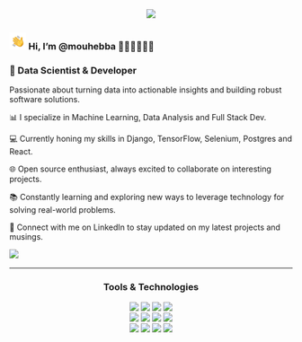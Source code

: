 <div align="center">
 <img height="400px" src="https://miro.medium.com/max/1360/0*7Q3yvSIv_t0ioJ-Z.gif"/>
</div>

### <img src="https://raw.githubusercontent.com/AVS1508/AVS1508/master/assets/Hand%20Wave.gif" width="30px"> Hi, I’m @mouhebba 👨🏻‍💻👨🏻‍💻
### 🚀 Data Scientist & Developer
Passionate about turning data into actionable insights and building robust software solutions.

📊 I specialize in Machine Learning, Data Analysis and Full Stack Dev.

💻 Currently honing my skills in Django, TensorFlow, Selenium, Postgres and React.

🌐 Open source enthusiast, always excited to collaborate on interesting projects.

📚 Constantly learning and exploring new ways to leverage technology for solving real-world problems.

🔗 Connect with me on LinkedIn to stay updated on my latest projects and musings.

[![](https://img.shields.io/badge/linkedin-%230077B5.svg?&style=for-the-badge&logo=linkedin&logoColor=white)](https://www.linkedin.com/in/mouhebba/)
<hr>

### <div align="center">Tools & Technologies</div>
<div align="center">
 <img src="https://img.icons8.com/?size=64&id=13441&format=png"/>
 <img src="https://img.icons8.com/?size=64&id=fO5yVwARGUEB&format=png"/>
 <img src="https://img.icons8.com/?size=64&id=n3QRpDA7KZ7P&format=png"/>
 <img src="https://img.icons8.com/?size=64&id=jH4BpkMnRrU5&format=png"/>
</div>
<div align="center">
 <img src="https://img.icons8.com/?size=64&id=mUBILbYvUMq8&format=png"/>
 <img src="https://img.icons8.com/?size=64&id=122637&format=png"/>
 <img src="https://img.icons8.com/?size=64&id=eEcVfg97Tj3J&format=png"/>
 <img src="https://img.icons8.com/?size=64&id=1BC75jFEBED6&format=png"/>
</div>
<div align="center">
 <img src="https://img.icons8.com/?size=64&id=11572&format=png"/>
 <img src="https://img.icons8.com/?size=64&id=36681&format=png"/>
 <img src="https://img.icons8.com/?size=64&id=74402&format=png"/>
 <img src="https://img.icons8.com/?size=64&id=38561&format=png"/>
</div>
